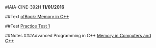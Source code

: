 #IAIA-CINE-392H
**11/01/2016**

##Text
[ofBook: Memory in C++](http://openframeworks.cc/ofBook/chapters/memory.html)  

##Test
[Practice Test 1](https://goo.gl/bPy5KT)  

##Notes 
###Advanced Programming in C++
[Memory in Computers and C++](https://goo.gl/pY9rbz)
